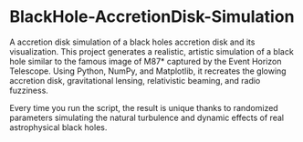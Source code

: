 # BlackHole-AccretionDisk-Simulation
A accretion disk simulation of a black holes accretion disk and its visualization.
This project generates a realistic, artistic simulation of a black hole similar to the famous image of M87* captured by the Event Horizon Telescope. Using Python, NumPy, and Matplotlib, it recreates the glowing accretion disk, gravitational lensing, relativistic beaming, and radio fuzziness.

Every time you run the script, the result is unique thanks to randomized parameters simulating the natural turbulence and dynamic effects of real astrophysical black holes.

